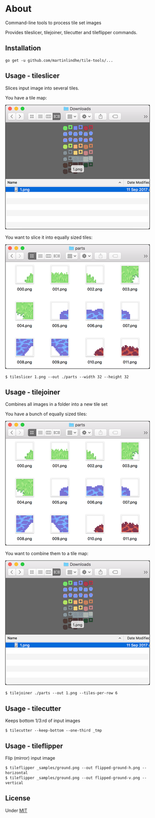 # About

Command-line tools to process tile set images

Provides tileslicer, tilejoiner, tilecutter and tileflipper commands.


## Installation

    go get -u github.com/martinlindhe/tile-tools/...


## Usage - tileslicer

Slices input image into several tiles.

You have a tile map:

![have](docs/ex_tilemap.png)

You want to slice it into equally sized tiles:

![want](docs/ex_tiles.png)


    $ tileslicer 1.png --out ./parts --width 32 --height 32



## Usage - tilejoiner

Combines all images in a folder into a new tile set

You have a bunch of equally sized tiles:

![want](docs/ex_tiles.png)


You want to combine them to a tile map:

![have](docs/ex_tilemap.png)

    $ tilejoiner ./parts --out 1.png --tiles-per-row 6



## Usage - tilecutter

Keeps bottom 1/3:rd of input images

    $ tilecutter --keep-bottom --one-third _tmp



## Usage - tileflipper

Flip (mirror) input image

    $ tileflipper _samples/ground.png --out flipped-ground-h.png --horizontal
    $ tileflipper _samples/ground.png --out flipped-ground-v.png --vertical


## License

Under [MIT](LICENSE)
